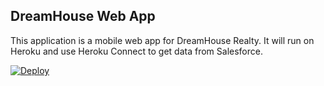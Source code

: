 DreamHouse Web App
------------------

This application is a mobile web app for DreamHouse Realty. It will run on Heroku and use Heroku Connect to get data from Salesforce.

<a href="https://heroku.com/deploy?template=https://github.com/gthoppae/intro-to-heroku">
  <img src="https://www.herokucdn.com/deploy/button.svg" alt="Deploy">
</a>
